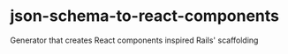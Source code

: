 # json-schema-to-react-components
Generator that creates React components inspired Rails' scaffolding

